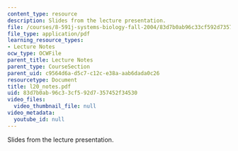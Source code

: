 ```yaml
---
content_type: resource
description: Slides from the lecture presentation.
file: /courses/8-591j-systems-biology-fall-2004/83d7b0ab96c33cf592d7357452f34530_l20_notes.pdf
file_type: application/pdf
learning_resource_types:
- Lecture Notes
ocw_type: OCWFile
parent_title: Lecture Notes
parent_type: CourseSection
parent_uid: c9564d6a-d5c7-c12c-e38a-aab6dada0c26
resourcetype: Document
title: l20_notes.pdf
uid: 83d7b0ab-96c3-3cf5-92d7-357452f34530
video_files:
  video_thumbnail_file: null
video_metadata:
  youtube_id: null
---
```

Slides from the lecture presentation.

